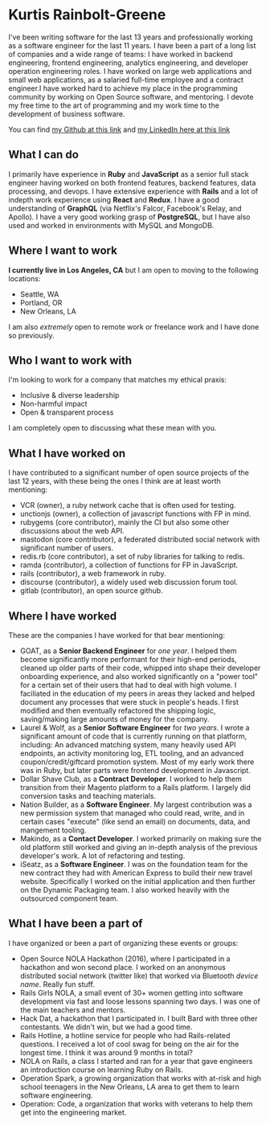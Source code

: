 # Kurtis Rainbolt-Greene

I've been writing software for the last 13 years and professionally working as a software engineer for the last 11 years. I have been a part of a long list of companies and a wide range of teams: I have worked in backend engineering, frontend engineering, analytics engineering, and developer operation engineering roles. I have worked on large web applications and small web applications, as a salaried full-time employee and a contract engineer.I have worked hard to achieve my place in the programming community by working on Open Source software, and mentoring. I devote my free time to the art of programming and my work time to the development of business software.

You can find [my Github at this link](https://github.com/krainboltgreene) and [my LinkedIn here at this link](https://www.linkedin.com/in/krainboltgreene)


## What I can do

I primarily have experience in **Ruby** and **JavaScript** as a senior full stack engineer having worked on both frontend features, backend features, data processing, and devops. I have extensive experience with **Rails** and a lot of indepth work experience using **React** and **Redux**. I have a good understanding of **GraphQL** (via Netflix's Falcor, Facebook's Relay, and Apollo). I have a very good working grasp of **PostgreSQL**, but I have also used and worked in environments with MySQL and MongoDB.


## Where I want to work

**I currently live in Los Angeles, CA** but I am open to moving to the following locations:

  - Seattle, WA
  - Portland, OR
  - New Orleans, LA

I am also *extremely* open to remote work or freelance work and I have done so previously.


## Who I want to work with

I'm looking to work for a company that matches my ethical praxis:

  - Inclusive & diverse leadership
  - Non-harmful impact
  - Open & transparent process

I am completely open to discussing what these mean with you.


## What I have worked on

I have contributed to a significant number of open source projects of the last 12 years, with these being the ones I think are at least worth mentioning:

  - VCR (owner), a ruby network cache that is often used for testing.
  - unctionjs (owner), a collection of javascript functions with FP in mind.
  - rubygems (core contributor), mainly the CI but also some other discussions about the web API.
  - mastodon (core contributor), a federated distributed social network with significant number of users.
  - redis.rb (core contributor), a set of ruby libraries for talking to redis.
  - ramda (contributor), a collection of functions for FP in JavaScript.
  - rails (contributor), a web framework in ruby.
  - discourse (contributor), a widely used web discussion forum tool.
  - gitlab (contributor), an open source github.


## Where I have worked

These are the companies I have worked for that bear mentioning:

  - GOAT, as a **Senior Backend Engineer** for *one year*. I helped them become significantly more performant for their high-end periods, cleaned up older parts of their code, whipped into shape their developer onboarding experience, and also worked significantly on a "power tool" for a certain set of their users that had to deal with high volume. I faciliated in the education of my peers in areas they lacked and helped document any processes that were stuck in people's heads. I first modified and then eventually refactored the shipping logic, saving/making large amounts of money for the company.
  - Laurel & Wolf, as a **Senior Software Engineer** for *two years*. I wrote a significant amount of code that is currently running on that platform, including: An advanced matching system, many heavily used API endpoints, an activity monitoring log, ETL tooling, and an advanced coupon/credit/giftcard promotion system. Most of my early work there was in Ruby, but later parts were frontend development in Javascript.
  - Dollar Shave Club, as a **Contract Developer**. I worked to help them transition from their Magento platform to a Rails platform. I largely did conversion tasks and teaching materials.
  - Nation Builder, as a **Software Engineer**. My largest contribution was a new permission system that managed who could read, write, and in certain cases "execute" (like send an email) on documents, data, and mangement tooling.
  - Makindo, as a **Contact Developer**. I worked primarily on making sure the old platform still worked and giving an in-depth analysis of the previous developer's work. A lot of refactoring and testing.
  - iSeatz, as a **Software Engineer**. I was on the foundation team for the new contract they had with American Express to build their new travel website. Specifically I worked on the initial application and then further on the Dynamic Packaging team. I also worked heavily with the outsourced component team.


## What I have been a part of

I have organized or been a part of organizing these events or groups:

  - Open Source NOLA Hackathon (2016), where I participated in a hackathon and won second place. I worked on an anonymous distributed social network (twitter like) that worked via Bluetooth *device name*. Really fun stuff.
  - Rails Girls NOLA, a small event of 30+ women getting into software development via fast and loose lessons spanning two days. I was one of the main teachers and mentors.
  - Hack Dat, a hackathon that I participated in. I built Bard with three other contestants. We didn't win, but we had a good time.
  - Rails Hotline, a hotline service for people who had Rails-related questions. I received a lot of cool swag for being on the air for the longest time. I think it was around 9 months in total?
  - NOLA on Rails, a class I started and ran for a year that gave engineers an introduction course on learning Ruby on Rails.
  - Operation Spark, a growing organization that works with at-risk and high school teenagers in the New Orleans, LA area to get them to learn software engineering.
  - Operation: Code, a organization that works with veterans to help them get into the engineering market.
